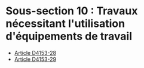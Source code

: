 # Sous-section 10 : Travaux nécessitant l'utilisation d'équipements de travail

* [Article D4153-28](./LEGIARTI000028058800.md)
* [Article D4153-29](./LEGIARTI000028058798.md)
